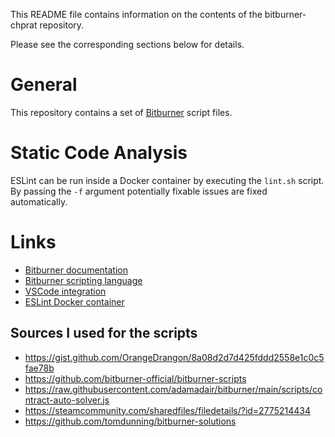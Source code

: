 This README file contains information on the contents of the bitburner-chprat repository.

Please see the corresponding sections below for details.

General
=======

This repository contains a set of [Bitburner](https://danielyxie.github.io) script files.

Static Code Analysis
====================

ESLint can be run inside a Docker container by executing the ``lint.sh`` script.
By passing the ``-f`` argument potentially fixable issues are fixed automatically.

Links
=====

* [Bitburner documentation](https://bitburner.readthedocs.io/en/latest/)
* [Bitburner scripting language](https://github.com/danielyxie/bitburner/blob/dev/markdown/bitburner.ns.md)
* [VSCode integration](https://marketplace.visualstudio.com/items?itemName=bitburner.bitburner-vscode-integration)
* [ESLint Docker container](https://hub.docker.com/r/cytopia/eslint)

Sources I used for the scripts
------------------------------

* https://gist.github.com/OrangeDrangon/8a08d2d7d425fddd2558e1c0c5fae78b
* https://github.com/bitburner-official/bitburner-scripts
* https://raw.githubusercontent.com/adamadair/bitburner/main/scripts/contract-auto-solver.js
* https://steamcommunity.com/sharedfiles/filedetails/?id=2775214434
* https://github.com/tomdunning/bitburner-solutions
